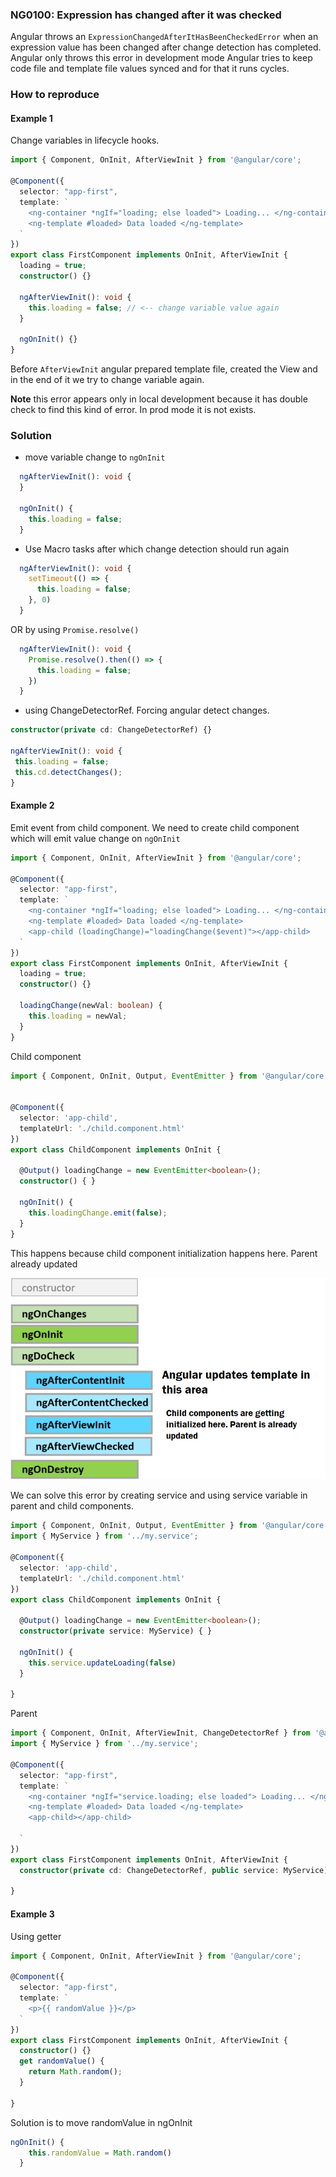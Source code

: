 ### NG0100: Expression has changed after it was checked

Angular throws an `ExpressionChangedAfterItHasBeenCheckedError` when an expression value has been changed after change detection has completed. 
Angular only throws this error in development mode
Angular tries to keep code file and template file values synced and for that it runs cycles.

### How to reproduce
#### Example 1
Change variables in lifecycle hooks.
```typescript
import { Component, OnInit, AfterViewInit } from '@angular/core';

@Component({
  selector: "app-first",
  template: `
    <ng-container *ngIf="loading; else loaded"> Loading... </ng-container>
    <ng-template #loaded> Data loaded </ng-template>
  `
})
export class FirstComponent implements OnInit, AfterViewInit {
  loading = true;
  constructor() {}

  ngAfterViewInit(): void {
    this.loading = false; // <-- change variable value again
  }

  ngOnInit() {}
}


```

Before `AfterViewInit` angular prepared template file, created the View and in the end of it we try to change variable again.

**Note** this error appears only in local development because it has double check to find this kind of error. In prod mode it is not exists.

### Solution
- move variable change to `ngOnInit`
```typescript
  ngAfterViewInit(): void {
  }
  
  ngOnInit() {
    this.loading = false;
  }
```

- Use Macro tasks after which change detection should run again 
```typescript
  ngAfterViewInit(): void {
    setTimeout(() => {
      this.loading = false;
    }, 0)
  }  
```
OR by using `Promise.resolve()`
```typescript
  ngAfterViewInit(): void {
    Promise.resolve().then(() => {
      this.loading = false;
    })
  }
```
- using ChangeDetectorRef. Forcing angular detect changes.
```typescript
constructor(private cd: ChangeDetectorRef) {}

ngAfterViewInit(): void {
 this.loading = false;
 this.cd.detectChanges();
}
```
#### Example 2
Emit event from child component.
We need to create child component which will emit value change on `ngOnInit`
```typescript
import { Component, OnInit, AfterViewInit } from '@angular/core';

@Component({
  selector: "app-first",
  template: `
    <ng-container *ngIf="loading; else loaded"> Loading... </ng-container>
    <ng-template #loaded> Data loaded </ng-template>
    <app-child (loadingChange)="loadingChange($event)"></app-child>
  `
})
export class FirstComponent implements OnInit, AfterViewInit {
  loading = true;
  constructor() {}

  loadingChange(newVal: boolean) {
    this.loading = newVal;
  }
}

```
Child component
```typescript
import { Component, OnInit, Output, EventEmitter } from '@angular/core';


@Component({
  selector: 'app-child',
  templateUrl: './child.component.html'
})
export class ChildComponent implements OnInit {

  @Output() loadingChange = new EventEmitter<boolean>();
  constructor() { }

  ngOnInit() {
    this.loadingChange.emit(false);
  }
}
```
This happens because child component initialization happens here. Parent already updated 

![Lifecycle](/angular/lifecycle.png?raw=true)

We can solve this error by creating service and using service variable in parent and child components.
```typescript
import { Component, OnInit, Output, EventEmitter } from '@angular/core';
import { MyService } from '../my.service';

@Component({
  selector: 'app-child',
  templateUrl: './child.component.html'
})
export class ChildComponent implements OnInit {

  @Output() loadingChange = new EventEmitter<boolean>();
  constructor(private service: MyService) { }

  ngOnInit() {
    this.service.updateLoading(false)
  }

}
```
Parent
```typescript
import { Component, OnInit, AfterViewInit, ChangeDetectorRef } from '@angular/core';
import { MyService } from '../my.service';

@Component({
  selector: "app-first",
  template: `
    <ng-container *ngIf="service.loading; else loaded"> Loading... </ng-container>
    <ng-template #loaded> Data loaded </ng-template>
    <app-child></app-child>

  `
})
export class FirstComponent implements OnInit, AfterViewInit {
  constructor(private cd: ChangeDetectorRef, public service: MyService) {}

}

```


#### Example 3
Using getter
```typescript
import { Component, OnInit, AfterViewInit } from '@angular/core';

@Component({
  selector: "app-first",
  template: `
    <p>{{ randomValue }}</p>
  `
})
export class FirstComponent implements OnInit, AfterViewInit {
  constructor() {}
  get randomValue() {
    return Math.random();
  }

}
```

Solution is to move randomValue in ngOnInit
```typescript
ngOnInit() {
    this.randomValue = Math.random()
  }
```

